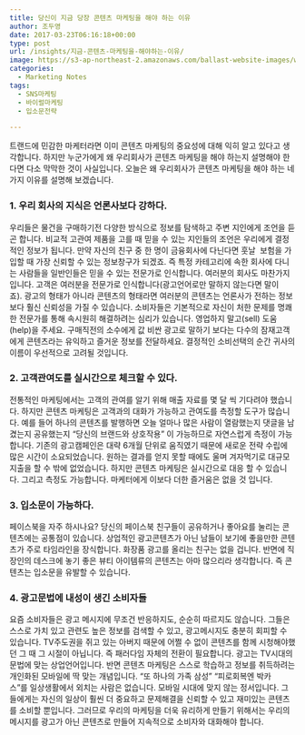 ```yaml
---
title: 당신이 지금 당장 콘텐츠 마케팅을 해야 하는 이유
author: 조두영
date: 2017-03-23T06:16:18+00:00
type: post
url: /insights/지금-콘텐츠-마케팅을-해야하는-이유/
image: https://s3-ap-northeast-2.amazonaws.com/ballast-website-images/wp-content/uploads/2017/02/15110119/img-3.png
categories:
  - Marketing Notes
tags:
  - SNS마케팅
  - 바이럴마케팅
  - 입소문전략

---
```

트랜드에 민감한 마케터라면 이미 콘텐츠 마케팅의 중요성에 대해 익히 알고 있다고 생각합니다. 하지만 누군가에게 왜 우리회사가 콘텐츠 마케팅을 해야 하는지 설명해야 한다면 다소 막막한 것이 사실입니다.
오늘은 왜 우리회사가 콘텐츠 마케팅을 해야 하는 네 가지 이유를 설명해 보겠습니다.

### 1. 우리 회사의 지식은 언론사보다 강하다.
우리들은 물건을 구매하기전 다양한 방식으로 정보를 탐색하고 주변 지인에게 조언을 듣곤 합니다. 비교적 고관여 제품을 고를 때 믿을 수 있는 지인들의 조언은 우리에게 결정적인 정보가 됩니다. 만약 자신의 친구 중 한 명이 금융회사에 다닌다면 훗날  보험을 가입할 때 가장 신뢰할 수 있는 정보창구가 되겠죠. 즉 특정 카테고리에 속한 회사에 다니는 사람들을 일반인들은 믿을 수 있는 전문가로 인식합니다.
여러분의 회사도 마찬가지입니다. 고객은 여러분을 전문가로 인식합니다(광고언어로만 말하지 않는다면 말이죠). 광고의 형태가 아니라 콘텐츠의 형태라면 여러분의 콘텐츠는 언론사가 전하는 정보보다 훨신 신뢰성을 가질 수 있습니다.
소비자들은 기본적으로 자신이 처한 문제를 명쾌한 전문가를 통해 속시원히 해결하려는 심리가 있습니다. 영업하지 말고(sell) 도움(help)을 주세요. 구매직전의 소수에게 값 비싼 광고로 말하기 보다는 다수의 잠재고객에게 콘텐츠라는 유익하고 즐거운 정보를 전달하세요. 결정적인 소비선택의 순간 귀사의 이름이 우선적으로 고려될 것입니다.

### 2. 고객관여도를 실시간으로 체크할 수 있다.
전통적인 마케팅에서는 고객의 관여를 알기 위해 매출 자료를 몇 달 씩 기다려야 했습니다.
하지만 콘텐츠 마케팅은 고객과의 대화가 가능하고 관여도를 측정할 도구가 많습니다. 예를 들어 하나의 콘텐츠를 발행하면 오늘 얼마나 많은 사람이 열람했는지 댓글을 남겼는지 공유했는지 &#8220;당신의 브랜드와 상호작용&#8221; 이 가능하므로 자연스럽게 측정이 가능합니다.
기존의 광고캠페인은 대략 6개월 단위로 움직였기 때문에 새로운 전략 수립에 많은 시간이 소요되었습니다. 원하는 결과를 얻지 못할 때에도 울며 겨자먹기로 대규모 지출을 할 수 밖에 없었습니다.
하지만 콘텐츠 마케팅은 실시간으로 대응 할 수 있습니다. 그리고 측정도 가능합니다. 마케터에게 이보다 더한 즐거움은 없을 것 입니다.

### 3. 입소문이 가능하다.
페이스북을 자주 하시나요?
당신의 페이스북 친구들이 공유하거나 좋아요를 눌리는 콘텐츠에는 공통점이 있습니다. 상업적인 광고콘텐츠가 아닌 남들이 보기에 좋을만한 콘텐츠가 주로 타임라인을 장식합니다. 화장품 광고를 올리는 친구는 없을 겁니다.
반면에 직장인의 데스크에 놓기 좋은 뷰티 아이템류의 콘텐츠는 아마 많으리라 생각합니다. 즉 콘텐츠는 입소문을 유발할 수 있습니다.

### 4. 광고문법에 내성이 생긴 소비자들
요즘 소비자들은 광고 메시지에 무조건 반응하지도, 순순히 따르지도 않습니다.
그들은 스스로 가치 있고 관련도 높은 정보를 검색할 수 있고, 광고메시지도 충분히 회피할 수 있습니다. TV주도권을 쥐고 있는 아버지 때문에 어쩔 수 없이 콘텐츠를 함께 시청해야했던 그 때 그 시절이 아닙니다.
즉 패러다임 자체의 전환이 필요합니다.
광고는 TV시대의 문법에 맞는 상업언어입니다. 반면 콘텐츠 마케팅은 스스로 학습하고 정보를 취득하려는 개인화된 모바일에 딱 맞는 개념입니다.
&#8220;또 하나의 가족 삼성&#8221; &#8220;피로회복엔 박카스&#8221;를 일상생활에서 외치는 사람은 없습니다. 모바일 시대에 맞지 않는 정서입니다. 그들에게는 자신의 일상이 훨씬 더 중요하고 문제해결을 신뢰할 수 있고 재미있는 콘텐츠를 소비할 뿐입니다.
그러므로 우리의 마케팅을 더욱 유리하게 만들기 위해서는 우리의 메시지를 광고가 아닌 콘텐츠로 만들어 지속적으로 소비자와 대화해야 합니다.
